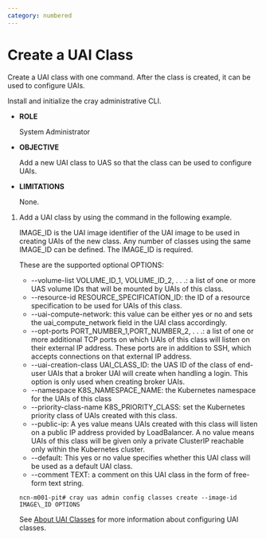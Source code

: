 ```yaml
---
category: numbered
---
```


# Create a UAI Class

Create a UAI class with one command. After the class is created, it can be used to configure UAIs.

Install and initialize the cray administrative CLI.

-   **ROLE**

    System Administrator

-   **OBJECTIVE**

    Add a new UAI class to UAS so that the class can be used to configure UAIs.

-   **LIMITATIONS**

    None.


1.  Add a UAI class by using the command in the following example.

    IMAGE\_ID is the UAI image identifier of the UAI image to be used in creating UAIs of the new class. Any number of classes using the same IMAGE\_ID can be defined. The IMAGE\_ID is required.

    These are the supported optional OPTIONS:

    -   --volume-list VOLUME\_ID\_1, VOLUME\_ID\_2, . . .: a list of one or more UAS volume IDs that will be mounted by UAIs of this class.
    -   --resource-id RESOURCE\_SPECIFICATION\_ID: the ID of a resource specification to be used for UAIs of this class.
    -   --uai-compute-network: this value can be either yes or no and sets the uai\_compute\_network field in the UAI class accordingly.
    -   --opt-ports PORT\_NUMBER\_1,PORT\_NUMBER\_2, . . .: a list of one or more additional TCP ports on which UAIs of this class will listen on their external IP address. These ports are in addition to SSH, which accepts connections on that external IP address.
    -   --uai-creation-class UAI\_CLASS\_ID: the UAS ID of the class of end-user UAIs that a broker UAI will create when handling a login. This option is only used when creating broker UAIs.
    -   --namespace K8S\_NAMESPACE\_NAME: the Kubernetes namespace for the UAIs of this class
    -   --priority-class-name K8S\_PRIORITY\_CLASS: set the Kubernetes priority class of UAIs created with this class.
    -   --public-ip: A yes value means UAIs created with this class will listen on a public IP address provided by LoadBalancer. A no value means UAIs of this class will be given only a private ClusterIP reachable only within the Kubernetes cluster.
    -   --default: This yes or no value specifies whether this UAI class will be used as a default UAI class.
    -   --comment TEXT: a comment on this UAI class in the form of free-form text string.
    ```screen
    ncn-m001-pit# cray uas admin config classes create --image-id IMAGE\_ID OPTIONS
    ```

    See [About UAI Classes](About_UAI_Classes.md) for more information about configuring UAI classes.


